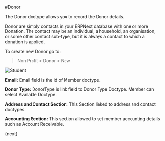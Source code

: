 <!-- add-breadcrumbs -->
#Donor

The Donor doctype allows you to record the Donor details.

Donor are simply contacts in your ERPNext database with one or more Donation. The contact may be an individual, a household, an organisation, or some other contact sub-type, but it is always a contact to which a donation is applied.

To create new Donor go to:

> Non Profit > Donor > New

<img class="screenshot" alt="Student" src="{{docs_base_url}}/assets/img/non_profit/donor/donor.png">

**Email:** Email field is the id of Member doctype.

**Donor Type:** DonorType is link field to Donor Type Doctype. Member can select Available Doctype.

**Address and Contact Section:** This Section linked to address and contact doctypes.

**Accounting Section:** This section allowed to set member accounting details such as Account Receivable.

{next}